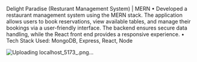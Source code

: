 Delight Paradise (Resturant Management System) | MERN
• Developed a restaurant management system using the MERN stack. The application allows users to book
reservations, view available tables, and manage their bookings via a user-friendly interface. The backend ensures
secure data handling, while the React front end provides a responsive experience.
• Tech Stack Used: MongoDB, Express, React, Node

![Uploading localhost_5173_.png…]()
